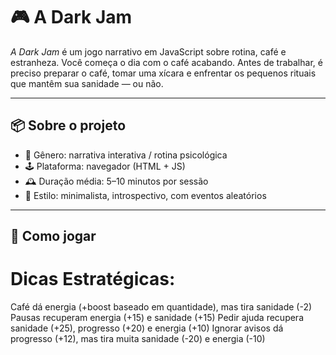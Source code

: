 # 🎮 A Dark Jam

*A Dark Jam* é um jogo narrativo em JavaScript sobre rotina, café e estranheza. Você começa o dia com o café acabando. Antes de trabalhar, é preciso preparar o café, tomar uma xícara e enfrentar os pequenos rituais que mantêm sua sanidade — ou não.

---

## 📦 Sobre o projeto

- 🧠 Gênero: narrativa interativa / rotina psicológica
- 🕹️ Plataforma: navegador (HTML + JS)
- 🕰️ Duração média: 5–10 minutos por sessão
- 🎨 Estilo: minimalista, introspectivo, com eventos aleatórios

---

## 🚀 Como jogar



# Dicas Estratégicas:

Café dá energia (+boost baseado em quantidade), mas tira sanidade (-2)
Pausas recuperam energia (+15) e sanidade (+15)
Pedir ajuda recupera sanidade (+25), progresso (+20) e energia (+10)
Ignorar avisos dá progresso (+12), mas tira muita sanidade (-20) e energia (-10)

